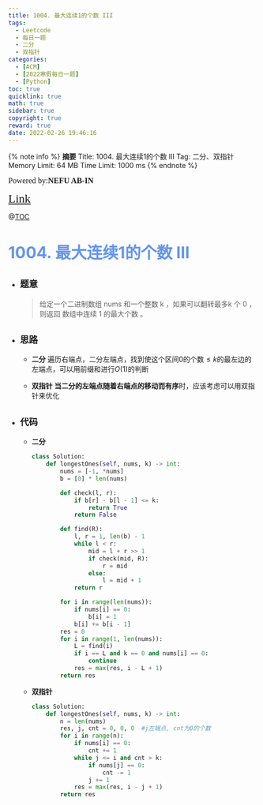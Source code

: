 ```yaml
---
title: 1004. 最大连续1的个数 III
tags:
  - Leetcode
  - 每日一题
  - 二分
  - 双指针
categories:
  - [ACM]
  - [2022寒假每日一题]
  - [Python]
toc: true
quicklink: true
math: true
sidebar: true
copyright: true
reward: true
date: 2022-02-26 19:46:16
---
```



{% note info %}
**摘要**
Title: 1004. 最大连续1的个数 III
Tag: 二分、双指针
Memory Limit: 64 MB
Time Limit: 1000 ms
{% endnote %}
<!-- more -->

<font size=3 face=楷体>Powered by:**NEFU AB-IN**</font>

<font color=#FFA500 size=5 face=楷体>[Link](https://leetcode-cn.com/problems/max-consecutive-ones-iii/)</font>

@[TOC](文章目录)

# <font color=#6495ED size=6>1004. 最大连续1的个数 III</font>

* ## <font size=4 face=粗体>题意</font>

  >给定一个二进制数组 nums 和一个整数 k ，如果可以翻转最多k 个 0 ，则返回 数组中连续 1 的最大个数 。

 

* ## <font size=4 face=粗体>思路</font>

  * **二分**
    遍历右端点，二分左端点，找到使这个区间0的个数$\le k$的最左边的左端点，可以用前缀和进行$O(1)$的判断
  
  * **双指针**
    **当二分的左端点随着右端点的移动而有序**时，应该考虑可以用双指针来优化
* ## <font size=4 face=粗体>代码</font>

  * **二分**

    ```python
    class Solution:
        def longestOnes(self, nums, k) -> int:
            nums = [-1, *nums]
            b = [0] * len(nums)

            def check(l, r):
                if b[r] - b[l - 1] <= k:
                    return True
                return False

            def find(R):
                l, r = 1, len(b) - 1
                while l < r:
                    mid = l + r >> 1
                    if check(mid, R):
                        r = mid
                    else:
                        l = mid + 1
                return r

            for i in range(len(nums)):
                if nums[i] == 0:
                    b[i] = 1
                b[i] += b[i - 1]
            res = 0
            for i in range(1, len(nums)):
                L = find(i)
                if i == L and k == 0 and nums[i] == 0:
                    continue
                res = max(res, i - L + 1)
            return res

    ```
  
  * **双指针**
  
    ```python
    class Solution:
        def longestOnes(self, nums, k) -> int:
            n = len(nums)
            res, j, cnt = 0, 0, 0  #j左端点, cnt为0的个数
            for i in range(n):
                if nums[i] == 0:
                    cnt += 1
                while j <= i and cnt > k:
                    if nums[j] == 0:
                        cnt -= 1
                    j += 1
                res = max(res, i - j + 1)
            return res
    ```